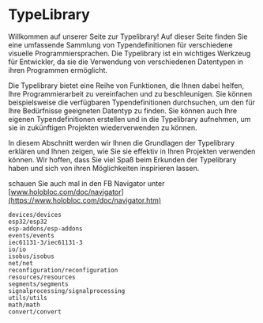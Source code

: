 # TypeLibrary

Willkommen auf unserer Seite zur Typelibrary! Auf dieser Seite finden Sie eine umfassende Sammlung von Typendefinitionen für verschiedene visuelle Programmiersprachen. Die Typelibrary ist ein wichtiges Werkzeug für Entwickler, da sie die Verwendung von verschiedenen Datentypen in ihren Programmen ermöglicht.

Die Typelibrary bietet eine Reihe von Funktionen, die Ihnen dabei helfen, Ihre Programmierarbeit zu vereinfachen und zu beschleunigen. Sie können beispielsweise die verfügbaren Typendefinitionen durchsuchen, um den für Ihre Bedürfnisse geeigneten Datentyp zu finden. Sie können auch Ihre eigenen Typendefinitionen erstellen und in die Typelibrary aufnehmen, um sie in zukünftigen Projekten wiederverwenden zu können.

In diesem Abschnitt werden wir Ihnen die Grundlagen der Typelibrary erklären und Ihnen zeigen, wie Sie sie effektiv in Ihren Projekten verwenden können. Wir hoffen, dass Sie viel Spaß beim Erkunden der Typelibrary haben und sich von ihren Möglichkeiten inspirieren lassen.

schauen Sie auch mal in den FB Navigator unter [www.holobloc.com/doc/navigator](https://www.holobloc.com/doc/navigator.htm)

```{toctree}
devices/devices
esp32/esp32
esp-addons/esp-addons
events/events
iec61131-3/iec61131-3
io/io
isobus/isobus
net/net
reconfiguration/reconfiguration
resources/resources
segments/segments
signalprocessing/signalprocessing
utils/utils
math/math
convert/convert
```
